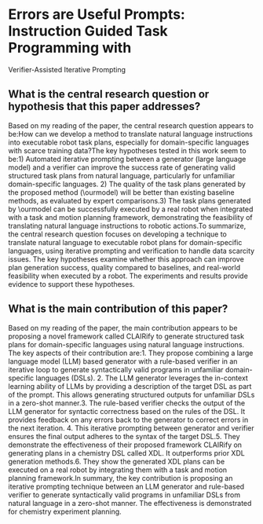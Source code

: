 # Errors are Useful Prompts: Instruction Guided Task Programming with
  Verifier-Assisted Iterative Prompting

## What is the central research question or hypothesis that this paper addresses?

Based on my reading of the paper, the central research question appears to be:How can we develop a method to translate natural language instructions into executable robot task plans, especially for domain-specific languages with scarce training data?The key hypotheses tested in this work seem to be:1) Automated iterative prompting between a generator (large language model) and a verifier can improve the success rate of generating valid structured task plans from natural language, particularly for unfamiliar domain-specific languages. 2) The quality of the task plans generated by the proposed method (\ourmodel) will be better than existing baseline methods, as evaluated by expert comparisons.3) The task plans generated by \ourmodel can be successfully executed by a real robot when integrated with a task and motion planning framework, demonstrating the feasibility of translating natural language instructions to robotic actions.To summarize, the central research question focuses on developing a technique to translate natural language to executable robot plans for domain-specific languages, using iterative prompting and verification to handle data scarcity issues. The key hypotheses examine whether this approach can improve plan generation success, quality compared to baselines, and real-world feasibility when executed by a robot. The experiments and results provide evidence to support these hypotheses.


## What is the main contribution of this paper?

Based on my reading of the paper, the main contribution appears to be proposing a novel framework called CLAIRify to generate structured task plans for domain-specific languages using natural language instructions. The key aspects of their contribution are:1. They propose combining a large language model (LLM) based generator with a rule-based verifier in an iterative loop to generate syntactically valid programs in unfamiliar domain-specific languages (DSLs). 2. The LLM generator leverages the in-context learning ability of LLMs by providing a description of the target DSL as part of the prompt. This allows generating structured outputs for unfamiliar DSLs in a zero-shot manner.3. The rule-based verifier checks the output of the LLM generator for syntactic correctness based on the rules of the DSL. It provides feedback on any errors back to the generator to correct errors in the next iteration. 4. This iterative prompting between generator and verifier ensures the final output adheres to the syntax of the target DSL.5. They demonstrate the effectiveness of their proposed framework CLAIRify on generating plans in a chemistry DSL called XDL. It outperforms prior XDL generation methods.6. They show the generated XDL plans can be executed on a real robot by integrating them with a task and motion planning framework.In summary, the key contribution is proposing an iterative prompting technique between an LLM generator and rule-based verifier to generate syntactically valid programs in unfamiliar DSLs from natural language in a zero-shot manner. The effectiveness is demonstrated for chemistry experiment planning.
